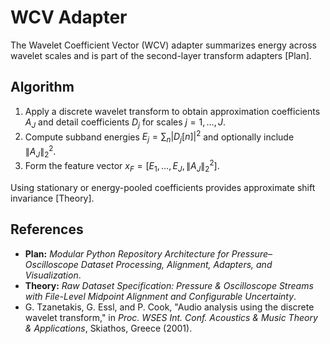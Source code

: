 # WCV Adapter

The Wavelet Coefficient Vector (WCV) adapter summarizes energy across wavelet scales and is part of the second-layer transform adapters [Plan].

## Algorithm
1. Apply a discrete wavelet transform to obtain approximation coefficients $A_J$ and detail coefficients $D_j$ for scales $j=1,\ldots,J$.
2. Compute subband energies $E_j = \sum_n |D_j[n]|^2$ and optionally include $\|A_J\|_2^2$.
3. Form the feature vector $x_F=[E_1,\ldots,E_J,\|A_J\|_2^2]$.

Using stationary or energy-pooled coefficients provides approximate shift invariance [Theory].

## References
- **Plan:** *Modular Python Repository Architecture for Pressure–Oscilloscope Dataset Processing, Alignment, Adapters, and Visualization*.
- **Theory:** *Raw Dataset Specification: Pressure & Oscilloscope Streams with File-Level Midpoint Alignment and Configurable Uncertainty*.
- G. Tzanetakis, G. Essl, and P. Cook, "Audio analysis using the discrete wavelet transform," in *Proc. WSES Int. Conf. Acoustics & Music Theory & Applications*, Skiathos, Greece (2001).
